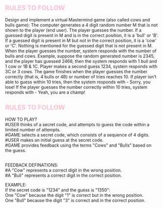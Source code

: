 ## <span style="color: pink;">RULES TO FOLLOW</span>
Design and implement a virtual Mastermind game (also called cows and bulls game): The computer generates a 4 digit random number M that is not shown to the player (end user). The player guesses the number. If a guessed digit is present in M and is in the correct position, it is a 'bull' or 'B'. If a guessed digit is present in M but not in the correct position, it is a 'cow' or 'C'. Nothing is mentioned for the guessed digit that is not present in M. When the player guesses the number, system responds with the number of bulls and cows. Example, suppose the random generated number is 2345, and the player has guessed 2468, then the system responds with 1 bull and 1 cow or 1B & 1C. Player makes a second guess 1234, system responds with 3C or 3 cows. The game finishes when the player guesses the number correctly (that is, 4 bulls or 4B) or number of tries reaches 10. If player isn't able to guess within 10 tries, then the system responds with - Sorry, you lose! If the player guesses the number correctly within 10 tries, system responds with - Yeah, you are a champ!

## <span style="color: pink;">RULES TO FOLLOW</span>
HOW TO PLAY?</br>
#USER thinks of a secret code, and attempts to guess the code within a limited number of attempts.</br>
#GAME selects a secret code, which consists of a sequence of 4 digits.</br>
#USER makes an initial guess at the secret code.</br>
#GAME provides feedback using the terms "Cows" and "Bulls" based on the guess.</br>

</br>FEEDBACK DEFINATIONS:</br>
#A "Cow" represents a correct digit in the wrong position.</br>
#A "Bull" represents a correct digit in the correct position.</br>

EXAMPLE:</br>
If the secret code is "1234" and the guess is "1350":</br>
One "Cow" because the digit "1" is correct but in the wrong position.</br>
One "Bull" because the digit "3" is correct and in the correct position.</br>
